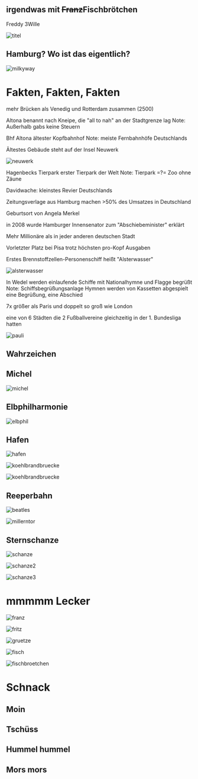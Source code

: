 ## irgendwas mit ~~Franz~~Fischbrötchen
Freddy 3Wille

![titel](title.jpg)



## Hamburg? Wo ist das eigentlich?


![milkyway](milkyway.jpg)



# Fakten, Fakten, Fakten


mehr Brücken als Venedig und Rotterdam zusammen (2500)


Altona benannt nach Kneipe, die "all to nah" an der Stadtgrenze lag
Note: Außerhalb gabs keine Steuern


Bhf Altona ältester Kopfbahnhof
Note: meiste Fernbahnhöfe Deutschlands


Ältestes Gebäude steht auf der Insel Neuwerk


![neuwerk](neuwerk.png)


Hagenbecks Tierpark erster Tierpark der Welt
Note: Tierpark =?= Zoo ohne Zäune


Davidwache: kleinstes Revier Deutschlands


Zeitungsverlage aus Hamburg machen >50% des Umsatzes in Deutschland


Geburtsort von Angela Merkel


in 2008 wurde Hamburger Innensenator zum "Abschiebeminister" erklärt


Mehr Millionäre als in jeder anderen deutschen Stadt


Vorletzter Platz bei Pisa trotz höchsten pro-Kopf Ausgaben


Erstes Brennstoffzellen-Personenschiff heißt "Alsterwasser"


![alsterwasser](astra_alster.png)


In Wedel werden einlaufende Schiffe mit Nationalhymne und Flagge begrüßt
Note: Schiffsbegrüßungsanlage
Hymnen werden von Kassetten abgespielt
eine Begrüßung, eine Abschied


7x größer als Paris und doppelt so groß wie London


eine von 6 Städten die 2 Fußballvereine gleichzeitig in der 1. Bundesliga hatten


![pauli](pauli.png)



## Wahrzeichen


## Michel


![michel](michel.jpg)


## Elbphilharmonie


![elbphil](elbphil.gif)


## Hafen


![hafen](hafen.jpg)


![koehlbrandbruecke](koehlbrandbruecke.jpg)


![koehlbrandbruecke](koehlbrandbruecke_stau.jpg.png)


## Reeperbahn


![beatles](beatles.jpg)


![millerntor](Millerntor.jpg)


## Sternschanze


![schanze](schanze.jpg)


![schanze2](schanze2.jpg)


![schanze3](schanze3.jpeg)



# mmmmm Lecker


![franz](franz.jpg)


![fritz](fritz.png)


![gruetze](rote-gruetze.jpg)


![fisch](fisch.jpg)


![fischbroetchen](fischbroetchen.jpg)



# Schnack


## Moin


## Tschüss


## Hummel hummel


## Mors mors
